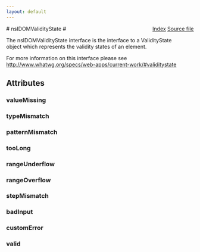```yaml
---
layout: default
---
```

<div class='links' style='float:right'><a href="../index.html">Index</a>
<a href="http://dxr.mozilla.org/mozilla-central/source/dom/interfaces/html/nsIDOMValidityState.idl">Source file</a>
</div>
# nsIDOMValidityState #
  
The nsIDOMValidityState interface is the interface to a ValidityState  
object which represents the validity states of an element.  
  
For more information on this interface please see  
http://www.whatwg.org/specs/web-apps/current-work/#validitystate  
  

## Attributes ##

### valueMissing ###

### typeMismatch ###

### patternMismatch ###

### tooLong ###

### rangeUnderflow ###

### rangeOverflow ###

### stepMismatch ###

### badInput ###

### customError ###

### valid ###
